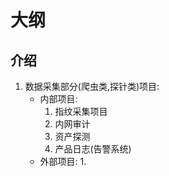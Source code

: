 大纲
======
介绍
---------
1. 数据采集部分(爬虫类,探针类)项目:
    + 内部项目:
        1. 指纹采集项目
        2. 内网审计
        3. 资产探测
        4. 产品日志(告警系统)
    + 外部项目:
        1.